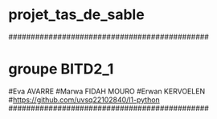 # projet_tas_de_sable

#############################################
# groupe BITD2_1
#Eva AVARRE
#Marwa FIDAH MOURO
#Erwan KERVOELEN
#https://github.com/uvsq22102840/l1-python
#############################################
